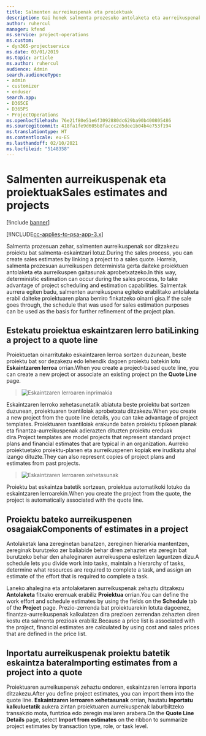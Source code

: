 ```yaml
---
title: Salmenten aurreikuspenak eta proiektuak
description: Gai honek salmenta prozesuko antolaketa eta aurreikuspenak aprobetxatzeari buruzko informazioa eskaintzen du.
author: ruhercul
manager: kfend
ms.service: project-operations
ms.custom:
- dyn365-projectservice
ms.date: 03/01/2019
ms.topic: article
ms.author: ruhercul
audience: Admin
search.audienceType:
- admin
- customizer
- enduser
search.app:
- D365CE
- D365PS
- ProjectOperations
ms.openlocfilehash: 76e21f80e51e6f3092880dc629ba90b400805486
ms.sourcegitcommit: 418fa1fe9d605b8faccc2d5dee1b04b4e753f194
ms.translationtype: HT
ms.contentlocale: eu-ES
ms.lasthandoff: 02/10/2021
ms.locfileid: "5148358"
---
```

# <a name="sales-estimates-and-projects"></a><span data-ttu-id="51737-103">Salmenten aurreikuspenak eta proiektuak</span><span class="sxs-lookup"><span data-stu-id="51737-103">Sales estimates and projects</span></span>

[!include [banner](../includes/psa-now-project-operations.md)]

[!INCLUDE[cc-applies-to-psa-app-3.x](../includes/cc-applies-to-psa-app-3x.md)]

<span data-ttu-id="51737-104">Salmenta prozesuan zehar, salmenten aurreikuspenak sor ditzakezu proiektu bat salmenta-eskaintzari lotuz.</span><span class="sxs-lookup"><span data-stu-id="51737-104">During the sales process, you can create sales estimates by linking a project to a sales quote.</span></span> <span data-ttu-id="51737-105">Horrela, salmenta prozesuan aurreikuspen determinista gerta daiteke proiektuen antolaketa eta aurreikuspen gaitasunak aprobetxatzeko.</span><span class="sxs-lookup"><span data-stu-id="51737-105">In this way, deterministic estimation can occur during the sales process, to take advantage of project scheduling and estimation capabilities.</span></span> <span data-ttu-id="51737-106">Salmentak aurrera egiten badu, salmenten aurreikuspena egiteko erabilitako antolaketa erabil daiteke proiektuaren plana berriro finkatzeko oinarri gisa.</span><span class="sxs-lookup"><span data-stu-id="51737-106">If the sale goes through, the schedule that was used for sales estimation purposes can be used as the basis for further refinement of the project plan.</span></span>

## <a name="linking-a-project-to-a-quote-line"></a><span data-ttu-id="51737-107">Estekatu proiektua eskaintzaren lerro bati</span><span class="sxs-lookup"><span data-stu-id="51737-107">Linking a project to a quote line</span></span>

<span data-ttu-id="51737-108">Proiektuetan oinarritutako eskaintzaren lerroa sortzen duzunean, beste proiektu bat sor dezakezu edo lehendik dagoen proiektu batekin lotu **Eskaintzaren lerroa** orrian.</span><span class="sxs-lookup"><span data-stu-id="51737-108">When you create a project-based quote line, you can create a new project or associate an existing project pn the **Quote Line** page.</span></span> 

> ![Eskaintzaren lerroaren inprimakia](media/project-8.png)
 
<span data-ttu-id="51737-110">Eskaintzaren lerroko xehetasunetatik abiatuta beste proiektu bat sortzen duzunean, proiektuaren txantiloiak aprobetxatu ditzakezu.</span><span class="sxs-lookup"><span data-stu-id="51737-110">When you create a new project from the quote line details, you can take advantage of project templates.</span></span> <span data-ttu-id="51737-111">Proiektuaren txantiloiak erakunde baten proiektu tipikoen planak eta finantza-aurreikuspenak adierazten dituzten proiektu ereduak dira.</span><span class="sxs-lookup"><span data-stu-id="51737-111">Project templates are model projects that represent standard project plans and financial estimates that are typical in an organization.</span></span> <span data-ttu-id="51737-112">Aurreko proiektuetako proiektu-planen eta aurreikuspenen kopiak ere irudikatu ahal izango dituzte.</span><span class="sxs-lookup"><span data-stu-id="51737-112">They can also represent copies of project plans and estimates from past projects.</span></span>

> ![Eskaintzaren lerroaren xehetasunak](media/project-9.png)
  
<span data-ttu-id="51737-114">Proiektu bat eskaintza batetik sortzean, proiektua automatikoki lotuko da eskaintzaren lerroarekin.</span><span class="sxs-lookup"><span data-stu-id="51737-114">When you create the project from the quote, the project is automatically associated with the quote line.</span></span>

## <a name="components-of-estimates-in-a-project"></a><span data-ttu-id="51737-115">Proiektu bateko aurreikuspenen osagaiak</span><span class="sxs-lookup"><span data-stu-id="51737-115">Components of estimates in a project</span></span>

<span data-ttu-id="51737-116">Antolaketak lana zereginetan banatzen, zereginen hierarkia mantentzen, zereginak burutzeko zer baliabide behar diren zehazten eta zeregin bat burutzeko behar den ahaleginaren aurreikuspena esleitzen laguntzen dizu.</span><span class="sxs-lookup"><span data-stu-id="51737-116">A schedule lets you divide work into tasks, maintain a hierarchy of tasks, determine what resources are required to complete a task, and assign an estimate of the effort that is required to complete a task.</span></span>

<span data-ttu-id="51737-117">Laneko ahalegina eta antolaketaren aurreikuspenak zehaztu ditzakezu **Antolaketa** fitxako eremuak erabiliz **Proiektua** orrian.</span><span class="sxs-lookup"><span data-stu-id="51737-117">You can define the work effort and schedule estimates by using the fields on the **Schedule** tab of the **Project** page.</span></span> <span data-ttu-id="51737-118">Prezio-zerrenda bat proiektuarekin lotuta dagoenez, finantza-aurreikuspenak kalkulatzen dira prezioen zerrendan zehazten diren kostu eta salmenta prezioak erabiliz.</span><span class="sxs-lookup"><span data-stu-id="51737-118">Because a price list is associated with the project, financial estimates are calculated by using cost and sales prices that are defined in the price list.</span></span>

## <a name="importing-estimates-from-a-project-into-a-quote"></a><span data-ttu-id="51737-119">Inportatu aurreikuspenak proiektu batetik eskaintza batera</span><span class="sxs-lookup"><span data-stu-id="51737-119">Importing estimates from a project into a quote</span></span>

<span data-ttu-id="51737-120">Proiektuaren aurreikuspenak zehaztu ondoren, eskaintzaren lerrora inporta ditzakezu.</span><span class="sxs-lookup"><span data-stu-id="51737-120">After you define project estimates, you can import them into the quote line.</span></span> <span data-ttu-id="51737-121">**Eskaintzaren lerroaren xehetasunak** orrian, hautatu **Inportatu kalkuluetatik** aukera zintan proiektuaren aurreikuspenak laburbiltzeko transakzio mota, funtzioa edo zeregin mailaren arabera.</span><span class="sxs-lookup"><span data-stu-id="51737-121">On the **Quote Line Details** page, select **Import from estimates** on the ribbon to summarize project estimates by transaction type, role, or task level.</span></span>
